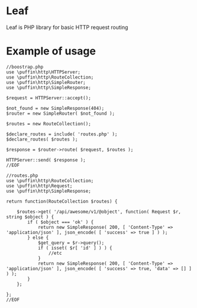 # Leaf  
Leaf is PHP library for basic HTTP request routing  

# Example of usage  

    //boostrap.php
    use \puffin\http\HTTPServer;
    use \puffin\http\RouteCollection;
    use \puffin\http\SimpleRouter;
    use \puffin\http\SimpleResponse;
    
    $request = HTTPServer::accept();

    $not_found = new SimpleResponse(404);
    $router = new SimpleRouter( $not_found );

    $routes = new RouteCollection();

    $declare_routes = include( 'routes.php' );
    $declare_routes( $routes );

    $response = $router->route( $request, $routes );

    HTTPServer::send( $response );
    //EOF

    //routes.php
    use \puffin\http\RouteCollection;
    use \puffin\http\Request;
    use \puffin\http\SimpleResponse;

    return function(RouteCollection $routes) {

        $routes->get( '/api/awesome/v1/@object', function( Request $r, string $object ) {
            if ( $object === 'ok' ) {
                return new SimpleResponse( 200, [ 'Content-Type' => 'application/json' ], json_encode( [ 'success' => true ] ) );
            } else {
                $get_query = $r->query();
                if ( isset( $r[ 'id' ] ) ) {
                    //etc
                }
                return new SimpleResponse( 200, [ 'Content-Type' => 'application/json' ], json_encode( [ 'success' => true, 'data' => [] ] ) );
            }
        };

    };
    //EOF
